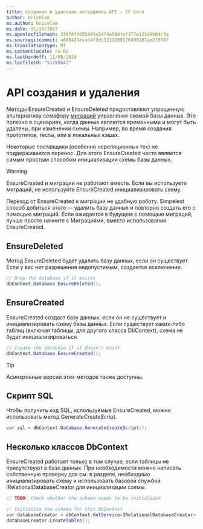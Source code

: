 ```yaml
---
title: Создание и удаление интерфейсы API — EF Core
author: bricelam
ms.author: bricelam
ms.date: 11/10/2017
ms.openlocfilehash: 336f6fd655603a2474a58dfef377e121d9b04c3a
ms.sourcegitcommit: a088421ecac4f5dc5213208170490181ae2f5f0f
ms.translationtype: MT
ms.contentlocale: ru-RU
ms.lasthandoff: 11/08/2018
ms.locfileid: "51285643"
---
```

# <a name="create-and-drop-apis"></a>API создания и удаления

Методы EnsureCreated и EnsureDeleted предоставляют упрощенную альтернативу семафору [миграций](migrations/index.md) управления схемой базы данных. Это полезно в сценариях, когда данные являются временными и могут быть удалены, при изменении схемы. Например, во время создания прототипов, тесты, или в локальных кэшах.

Некоторые поставщики (особенно нереляционных тех) не поддерживается перенос. Для этого EnsureCreated часто является самым простым способом инициализации схемы базы данных.

> [!WARNING]
> EnsureCreated и миграции не работают вместе. Если вы используете миграций, не используйте EnsureCreated инициализировать схему.

Переход от EnsureCreated к миграции не удобную работу. Simpelest способ добиться этого — удалить базу данных и повторно создать его с помощью миграций. Если ожидается в будущем с помощью миграций, лучше просто начните с Миграциями, вместо использования EnsureCreated.

## <a name="ensuredeleted"></a>EnsureDeleted

Метод EnsureDeleted будет удалить базу данных, если он существует. Если у вас нет разрешения недопустимым, создается исключение.

``` csharp
// Drop the database if it exists
dbContext.Database.EnsureDeleted();
```

## <a name="ensurecreated"></a>EnsureCreated

EnsureCreated создаст базу данных, если он не существует и инициализировать схему базы данных. Если существует каких-либо таблиц (включая таблицы, для другого класса DbContext), схема не будет инициализироваться.

``` csharp
// Create the database if it doesn't exist
dbContext.Database.EnsureCreated();
```

> [!TIP]
> Асинхронные версии этих методов также доступны.

## <a name="sql-script"></a>Скрипт SQL

Чтобы получить код SQL, используемые EnsureCreated, можно использовать метод GenerateCreateScript.

``` csharp
var sql = dbContext.Database.GenerateCreateScript();
```

## <a name="multiple-dbcontext-classes"></a>Несколько классов DbContext

EnsureCreated работает только в том случае, если таблицы не присутствуют в базе данных. При необходимости можно написать собственную проверку для см. в разделе, необходимо инициализировать схему и использовать базовой службой IRelationalDatabaseCreator для инициализации схемы.

``` csharp
// TODO: Check whether the schema needs to be initialized

// Initialize the schema for this DbContext
var databaseCreator = dbContext.GetService<IRelationalDatabaseCreator>();
databaseCreator.CreateTables();
```
